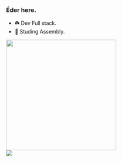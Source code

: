 ### Éder here.

- ☘️ Dev Full stack.
- 📜 Studing Assembly.

<div style="display: flex"> 

<img width="300px" src ="https://github-readme-stats.vercel.app/api/top-langs/?username=eder-xavier&size_weight=1&count_weight=0.5&bg_color=0D1117" /> 

<!--
<picture width="300px">
  <source
    srcset="https://github-readme-stats.vercel.app/api?username=eder-xavier&show_icons=true&theme=dark&include_all_commits=true&private_count=true&bg_color=0D1117&text_color=8b949e&icon_color=58a6ff&title_color=58a6ff"
    media="(prefers-color-scheme: dark)"
  />
  <source
    srcset="https://github-readme-stats.vercel.app/api?username=eder-xavier&show_icons=true&theme=light&include_all_commits=true&private_count=true&bg_color=f5f5dc&text_color=0366d6&icon_color=0366d6&title_color=0366d6"
    media="(prefers-color-scheme: light), (prefers-color-scheme: no-preference)"
  />
  <img src="https://github-readme-stats.vercel.app/api?username=eder-xavier&show_icons=true&theme=light&bg_color=f5f5dc&text_color=0366d6&icon_color=0366d6&title_color=0366d6&size_weight=1" />
</picture>
-->

</div>

<img src="https://img.shields.io/badge/C%23-239120?style=for-the-badge&logo=c-sharp&logoColor=white" />


